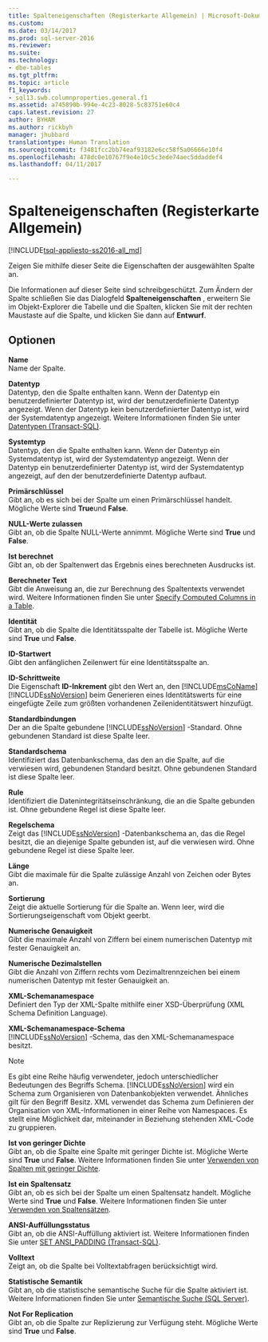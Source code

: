 ```yaml
---
title: Spalteneigenschaften (Registerkarte Allgemein) | Microsoft-Dokumentation
ms.custom: 
ms.date: 03/14/2017
ms.prod: sql-server-2016
ms.reviewer: 
ms.suite: 
ms.technology:
- dbe-tables
ms.tgt_pltfrm: 
ms.topic: article
f1_keywords:
- sql13.swb.columnproperties.general.f1
ms.assetid: a745890b-994e-4c23-8028-5c83751e60c4
caps.latest.revision: 27
author: BYHAM
ms.author: rickbyh
manager: jhubbard
translationtype: Human Translation
ms.sourcegitcommit: f3481fcc2bb74eaf93182e6cc58f5a06666e10f4
ms.openlocfilehash: 478dc0e10767f9e4e10c5c3ede74aec5ddaddef4
ms.lasthandoff: 04/11/2017

---
```

# <a name="column-properties-general-page"></a>Spalteneigenschaften (Registerkarte Allgemein)
[!INCLUDE[tsql-appliesto-ss2016-all_md](../../includes/tsql-appliesto-ss2016-all-md.md)]

  Zeigen Sie mithilfe dieser Seite die Eigenschaften der ausgewählten Spalte an.  
  
 Die Informationen auf dieser Seite sind schreibgeschützt. Zum Ändern der Spalte schließen Sie das Dialogfeld **Spalteneigenschaften** , erweitern Sie im Objekt-Explorer die Tabelle und die Spalten, klicken Sie mit der rechten Maustaste auf die Spalte, und klicken Sie dann auf **Entwurf**.  
  
## <a name="options"></a>Optionen  
 **Name**  
 Name der Spalte.  
  
 **Datentyp**  
 Datentyp, den die Spalte enthalten kann. Wenn der Datentyp ein benutzerdefinierter Datentyp ist, wird der benutzerdefinierte Datentyp angezeigt. Wenn der Datentyp kein benutzerdefinierter Datentyp ist, wird der Systemdatentyp angezeigt. Weitere Informationen finden Sie unter [Datentypen &#40;Transact-SQL&#41;](../../t-sql/data-types/data-types-transact-sql.md).  
  
 **Systemtyp**  
 Datentyp, den die Spalte enthalten kann. Wenn der Datentyp ein Systemdatentyp ist, wird der Systemdatentyp angezeigt. Wenn der Datentyp ein benutzerdefinierter Datentyp ist, wird der Systemdatentyp angezeigt, auf den der benutzerdefinierte Datentyp aufbaut.  
  
 **Primärschlüssel**  
 Gibt an, ob es sich bei der Spalte um einen Primärschlüssel handelt. Mögliche Werte sind **True**und **False**.  
  
 **NULL-Werte zulassen**  
 Gibt an, ob die Spalte NULL-Werte annimmt. Mögliche Werte sind **True** und **False**.  
  
 **Ist berechnet**  
 Gibt an, ob der Spaltenwert das Ergebnis eines berechneten Ausdrucks ist.  
  
 **Berechneter Text**  
 Gibt die Anweisung an, die zur Berechnung des Spaltentexts verwendet wird. Weitere Informationen finden Sie unter [Specify Computed Columns in a Table](../../relational-databases/tables/specify-computed-columns-in-a-table.md).  
  
 **Identität**  
 Gibt an, ob die Spalte die Identitätsspalte der Tabelle ist. Mögliche Werte sind **True** und **False**.  
  
 **ID-Startwert**  
 Gibt den anfänglichen Zeilenwert für eine Identitätsspalte an.  
  
 **ID-Schrittweite**  
 Die Eigenschaft **ID-Inkrement** gibt den Wert an, den [!INCLUDE[msCoName](../../includes/msconame-md.md)] [!INCLUDE[ssNoVersion](../../includes/ssnoversion-md.md)] beim Generieren eines Identitätswerts für eine eingefügte Zeile zum größten vorhandenen Zeilenidentitätswert hinzufügt.  
  
 **Standardbindungen**  
 Der an die Spalte gebundene [!INCLUDE[ssNoVersion](../../includes/ssnoversion-md.md)] -Standard. Ohne gebundenen Standard ist diese Spalte leer.  
  
 **Standardschema**  
 Identifiziert das Datenbankschema, das den an die Spalte, auf die verwiesen wird, gebundenen Standard besitzt. Ohne gebundenen Standard ist diese Spalte leer.  
  
 **Rule**  
 Identifiziert die Datenintegritätseinschränkung, die an die Spalte gebunden ist. Ohne gebundene Regel ist diese Spalte leer.  
  
 **Regelschema**  
 Zeigt das [!INCLUDE[ssNoVersion](../../includes/ssnoversion-md.md)] -Datenbankschema an, das die Regel besitzt, die an diejenige Spalte gebunden ist, auf die verwiesen wird. Ohne gebundene Regel ist diese Spalte leer.  
  
 **Länge**  
 Gibt die maximale für die Spalte zulässige Anzahl von Zeichen oder Bytes an.  
  
 **Sortierung**  
 Zeigt die aktuelle Sortierung für die Spalte an. Wenn leer, wird die Sortierungseigenschaft vom Objekt geerbt.  
  
 **Numerische Genauigkeit**  
 Gibt die maximale Anzahl von Ziffern bei einem numerischen Datentyp mit fester Genauigkeit an.  
  
 **Numerische Dezimalstellen**  
 Gibt die Anzahl von Ziffern rechts vom Dezimaltrennzeichen bei einem numerischen Datentyp mit fester Genauigkeit an.  
  
 **XML-Schemanamespace**  
 Definiert den Typ der XML-Spalte mithilfe einer XSD-Überprüfung (XML Schema Definition Language).  
  
 **XML-Schemanamespace-Schema**  
 [!INCLUDE[ssNoVersion](../../includes/ssnoversion-md.md)] -Schema, das den XML-Schemanamespace besitzt.  
  
> [!NOTE]  
>  Es gibt eine Reihe häufig verwendeter, jedoch unterschiedlicher Bedeutungen des Begriffs Schema. [!INCLUDE[ssNoVersion](../../includes/ssnoversion-md.md)] wird ein Schema zum Organisieren von Datenbankobjekten verwendet. Ähnliches gilt für den Begriff Besitz. XML verwendet das Schema zum Definieren der Organisation von XML-Informationen in einer Reihe von Namespaces. Es stellt eine Möglichkeit dar, miteinander in Beziehung stehenden XML-Code zu gruppieren.  
  
 **Ist von geringer Dichte**  
 Gibt an, ob die Spalte eine Spalte mit geringer Dichte ist. Mögliche Werte sind **True** und **False**. Weitere Informationen finden Sie unter [Verwenden von Spalten mit geringer Dichte](../../relational-databases/tables/use-sparse-columns.md).  
  
 **Ist ein Spaltensatz**  
 Gibt an, ob es sich bei der Spalte um einen Spaltensatz handelt. Mögliche Werte sind **True** und **False**. Weitere Informationen finden Sie unter [Verwenden von Spaltensätzen](../../relational-databases/tables/use-column-sets.md).  
  
 **ANSI-Auffüllungsstatus**  
 Gibt an, ob die ANSI-Auffüllung aktiviert ist. Weitere Informationen finden Sie unter [SET ANSI_PADDING &#40;Transact-SQL&#41;](../../t-sql/statements/set-ansi-padding-transact-sql.md).  
  
 **Volltext**  
 Zeigt an, ob die Spalte bei Volltextabfragen berücksichtigt wird.  
  
 **Statistische Semantik**  
 Gibt an, ob die statistische semantische Suche für die Spalte aktiviert ist. Weitere Informationen finden Sie unter [Semantische Suche &#40;SQL Server&#41;](../../relational-databases/search/semantic-search-sql-server.md).  
  
 **Not For Replication**  
 Gibt an, ob die Spalte zur Replizierung zur Verfügung steht. Mögliche Werte sind **True** und **False**.  
  
  
